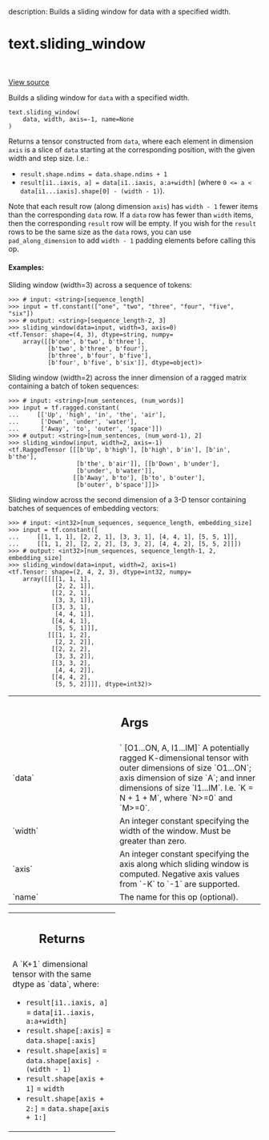 description: Builds a sliding window for data with a specified width.

<div itemscope itemtype="http://developers.google.com/ReferenceObject">
<meta itemprop="name" content="text.sliding_window" />
<meta itemprop="path" content="Stable" />
</div>

# text.sliding_window

<!-- Insert buttons and diff -->

<table class="tfo-notebook-buttons tfo-api nocontent" align="left">

</table>

<a target="_blank" href="https://github.com/tensorflow/text/tree/master/tensorflow_text/python/ops/sliding_window_op.py">View
source</a>

Builds a sliding window for `data` with a specified width.

<pre class="devsite-click-to-copy prettyprint lang-py tfo-signature-link">
<code>text.sliding_window(
    data, width, axis=-1, name=None
)
</code></pre>

<!-- Placeholder for "Used in" -->

Returns a tensor constructed from `data`, where each element in
dimension `axis` is a slice of `data` starting at the corresponding
position, with the given width and step size.  I.e.:

* `result.shape.ndims = data.shape.ndims + 1`
* `result[i1..iaxis, a] = data[i1..iaxis, a:a+width]`
  (where `0 <= a < data[i1...iaxis].shape[0] - (width - 1)`).

Note that each result row (along dimension `axis`) has `width - 1` fewer items
than the corresponding `data` row.  If a `data` row has fewer than `width`
items, then the corresponding `result` row will be empty.  If you wish for
the `result` rows to be the same size as the `data` rows, you can use
`pad_along_dimension` to add `width - 1` padding elements before calling
this op.

#### Examples:

Sliding window (width=3) across a sequence of tokens:

```
>>> # input: <string>[sequence_length]
>>> input = tf.constant(["one", "two", "three", "four", "five", "six"])
>>> # output: <string>[sequence_length-2, 3]
>>> sliding_window(data=input, width=3, axis=0)
<tf.Tensor: shape=(4, 3), dtype=string, numpy=
    array([[b'one', b'two', b'three'],
           [b'two', b'three', b'four'],
           [b'three', b'four', b'five'],
           [b'four', b'five', b'six']], dtype=object)>
```

Sliding window (width=2) across the inner dimension of a ragged matrix
containing a batch of token sequences:

```
>>> # input: <string>[num_sentences, (num_words)]
>>> input = tf.ragged.constant(
...     [['Up', 'high', 'in', 'the', 'air'],
...      ['Down', 'under', 'water'],
...      ['Away', 'to', 'outer', 'space']])
>>> # output: <string>[num_sentences, (num_word-1), 2]
>>> sliding_window(input, width=2, axis=-1)
<tf.RaggedTensor [[[b'Up', b'high'], [b'high', b'in'], [b'in', b'the'],
                   [b'the', b'air']], [[b'Down', b'under'],
                   [b'under', b'water']],
                  [[b'Away', b'to'], [b'to', b'outer'],
                   [b'outer', b'space']]]>
```

Sliding window across the second dimension of a 3-D tensor containing batches of
sequences of embedding vectors:

```
>>> # input: <int32>[num_sequences, sequence_length, embedding_size]
>>> input = tf.constant([
...     [[1, 1, 1], [2, 2, 1], [3, 3, 1], [4, 4, 1], [5, 5, 1]],
...     [[1, 1, 2], [2, 2, 2], [3, 3, 2], [4, 4, 2], [5, 5, 2]]])
>>> # output: <int32>[num_sequences, sequence_length-1, 2, embedding_size]
>>> sliding_window(data=input, width=2, axis=1)
<tf.Tensor: shape=(2, 4, 2, 3), dtype=int32, numpy=
    array([[[[1, 1, 1],
             [2, 2, 1]],
            [[2, 2, 1],
             [3, 3, 1]],
            [[3, 3, 1],
             [4, 4, 1]],
            [[4, 4, 1],
             [5, 5, 1]]],
           [[[1, 1, 2],
             [2, 2, 2]],
            [[2, 2, 2],
             [3, 3, 2]],
            [[3, 3, 2],
             [4, 4, 2]],
            [[4, 4, 2],
             [5, 5, 2]]]], dtype=int32)>
```

<!-- Tabular view -->

 <table class="responsive fixed orange">
<colgroup><col width="214px"><col></colgroup>
<tr><th colspan="2"><h2 class="add-link">Args</h2></th></tr>

<tr>
<td>
`data`
</td>
<td>
`<dtype> [O1...ON, A, I1...IM]`
A potentially ragged K-dimensional tensor with outer dimensions of size
`O1...ON`; axis dimension of size `A`; and inner dimensions of size
`I1...IM`.  I.e. `K = N + 1 + M`, where `N>=0` and `M>=0`.
</td>
</tr><tr>
<td>
`width`
</td>
<td>
An integer constant specifying the width of the window. Must be
greater than zero.
</td>
</tr><tr>
<td>
`axis`
</td>
<td>
An integer constant specifying the axis along which sliding window
is computed. Negative axis values from `-K` to `-1` are supported.
</td>
</tr><tr>
<td>
`name`
</td>
<td>
The name for this op (optional).
</td>
</tr>
</table>

<!-- Tabular view -->

 <table class="responsive fixed orange">
<colgroup><col width="214px"><col></colgroup>
<tr><th colspan="2"><h2 class="add-link">Returns</h2></th></tr>
<tr class="alt">
<td colspan="2">
A `K+1` dimensional tensor with the same dtype as `data`, where:

*   `result[i1..iaxis, a]` = `data[i1..iaxis, a:a+width]`
*   `result.shape[:axis]` = `data.shape[:axis]`
*   `result.shape[axis]` = `data.shape[axis] - (width - 1)`
*   `result.shape[axis + 1]` = `width`
*   `result.shape[axis + 2:]` = `data.shape[axis + 1:]` </td> </tr>

</table>
